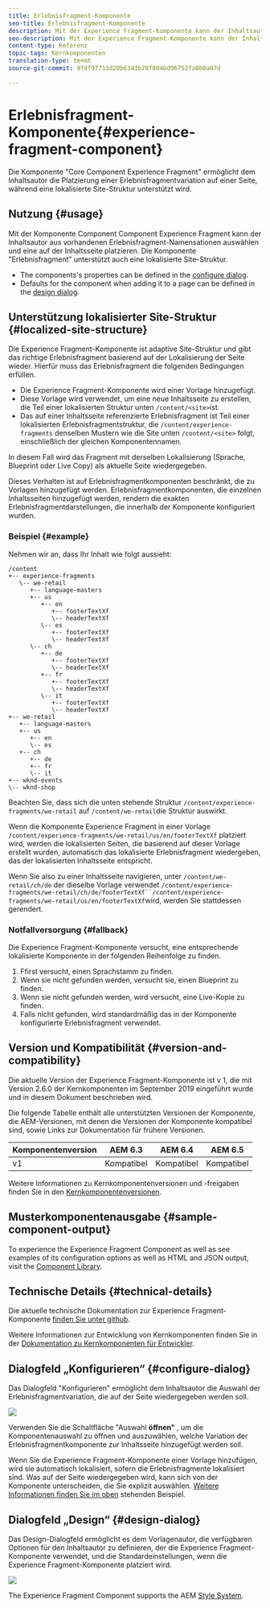 ```yaml
---
title: Erlebnisfragment-Komponente
seo-title: Erlebnisfragment-Komponente
description: Mit der Experience Fragment-Komponente kann der Inhaltsautor einer Seite eine Erlebnisfragmentvariation hinzufügen.
seo-description: Mit der Experience Fragment-Komponente kann der Inhaltsautor einer Seite eine Erlebnisfragmentvariation hinzufügen.
content-type: Referenz
topic-tags: Kernkomponenten
translation-type: tm+mt
source-git-commit: 9f4f97713d20b6343b78f8046d96752fa0b0a07d

---
```



# Erlebnisfragment-Komponente{#experience-fragment-component}

Die Komponente "Core Component Experience Fragment" ermöglicht dem Inhaltsautor die Platzierung einer Erlebnisfragmentvariation auf einer Seite, während eine lokalisierte Site-Struktur unterstützt wird.

## Nutzung {#usage}

Mit der Komponente Component Component Experience Fragment kann der Inhaltsautor aus vorhandenen Erlebnisfragment-Namensationen auswählen und eine auf der Inhaltsseite platzieren. Die Komponente "Erlebnisfragment" unterstützt auch eine lokalisierte Site-Struktur.

* The components's properties can be defined in the [configure dialog](#configure-dialog).
* Defaults for the component when adding it to a page can be defined in the [design dialog](#design-dialog).

## Unterstützung lokalisierter Site-Struktur {#localized-site-structure}

Die Experience Fragment-Komponente ist adaptive Site-Struktur und gibt das richtige Erlebnisfragment basierend auf der Lokalisierung der Seite wieder. Hierfür muss das Erlebnisfragment die folgenden Bedingungen erfüllen.

* Die Experience Fragment-Komponente wird einer Vorlage hinzugefügt.
* Diese Vorlage wird verwendet, um eine neue Inhaltsseite zu erstellen, die Teil einer lokalisierten Struktur unten `/content/<site>`ist.
* Das auf einer Inhaltsseite referenzierte Erlebnisfragment ist Teil einer lokalisierten Erlebnisfragmentstruktur, die `/content/experience-fragments` denselben Mustern wie die Site unten `/content/<site>` folgt, einschließlich der gleichen Komponentennamen.

In diesem Fall wird das Fragment mit derselben Lokalisierung (Sprache, Blueprint oder Live Copy) als aktuelle Seite wiedergegeben.

Dieses Verhalten ist auf Erlebnisfragmentkomponenten beschränkt, die zu Vorlagen hinzugefügt werden. Erlebnisfragmentkomponenten, die einzelnen Inhaltsseiten hinzugefügt werden, rendern die exakten Erlebnisfragmentdarstellungen, die innerhalb der Komponente konfiguriert wurden.

### Beispiel {#example}

Nehmen wir an, dass Ihr Inhalt wie folgt aussieht:

```
/content
+-- experience-fragments
   \-- we-retail
      +-- language-masters
      +-- us
         +-- en
            +-- footerTextXf
            \-- headerTextXf
         \-- es
            +-- footerTextXf
            \-- headerTextXf
      \-- ch
         +-- de
            +-- footerTextXf
            \-- headerTextXf
         +-- fr
            +-- footerTextXf
            \-- headerTextXf
         \-- it
            +-- footerTextXf
            \-- headerTextXf
+-- we-retail
   +-- language-masters
   +-- us
      +-- en
      \-- es
   +-- ch
      +-- de
      +-- fr
      \-- it
+-- wknd-events
\-- wknd-shop
```

Beachten Sie, dass sich die unten stehende Struktur `/content/experience-fragments/we-retail` auf `/content/we-retail`die Struktur auswirkt.

Wenn die Komponente Experience Fragment in einer Vorlage `/content/experience-fragments/we-retail/us/en/footerTextXf` platziert wird, werden die lokalisierten Seiten, die basierend auf dieser Vorlage erstellt wurden, automatisch das lokalisierte Erlebnisfragment wiedergeben, das der lokalisierten Inhaltsseite entspricht.

Wenn Sie also zu einer Inhaltsseite navigieren, unter `/content/we-retail/ch/de` der dieselbe Vorlage verwendet `/content/experience-fragments/we-retail/ch/de/footerTextXf``/content/experience-fragments/we-retail/us/en/footerTextXf`wird, werden Sie stattdessen gerendert.

### Notfallversorgung {#fallback}

Die Experience Fragment-Komponente versucht, eine entsprechende lokalisierte Komponente in der folgenden Reihenfolge zu finden.

1. Ffirst versucht, einen Sprachstamm zu finden.
1. Wenn sie nicht gefunden werden, versucht sie, einen Blueprint zu finden.
1. Wenn sie nicht gefunden werden, wird versucht, eine Live-Kopie zu finden.
1. Falls nicht gefunden, wird standardmäßig das in der Komponente konfigurierte Erlebnisfragment verwendet.

## Version und Kompatibilität {#version-and-compatibility}

Die aktuelle Version der Experience Fragment-Komponente ist v 1, die mit Version 2.6.0 der Kernkomponenten im September 2019 eingeführt wurde und in diesem Dokument beschrieben wird.

Die folgende Tabelle enthält alle unterstützten Versionen der Komponente, die AEM-Versionen, mit denen die Versionen der Komponente kompatibel sind, sowie Links zur Dokumentation für frühere Versionen.

| Komponentenversion | AEM 6.3 | AEM 6.4 | AEM 6.5 |
|--- |--- |--- |---|
| v1 | Kompatibel | Kompatibel | Kompatibel |

Weitere Informationen zu Kernkomponentenversionen und -freigaben finden Sie in den [Kernkomponentenversionen](versions.md).

## Musterkomponentenausgabe {#sample-component-output}

To experience the Experience Fragment Component as well as see examples of its configuration options as well as HTML and JSON output, visit the [Component Library](http://opensource.adobe.com/aem-core-wcm-components/library/experience-fragment.html).

## Technische Details {#technical-details}

Die aktuelle technische Dokumentation zur Experience Fragment-Komponente [finden Sie unter github](https://github.com/adobe/aem-core-wcm-components/tree/master/content/src/content/jcr_root/apps/core/wcm/components/experience-fragment/v1/experience-fragment).

Weitere Informationen zur Entwicklung von Kernkomponenten finden Sie in der [Dokumentation zu Kernkomponenten für Entwickler](developing.md).

## Dialogfeld „Konfigurieren“ {#configure-dialog}

Das Dialogfeld "Konfigurieren" ermöglicht dem Inhaltsautor die Auswahl der Erlebnisfragmentvariation, die auf der Seite wiedergegeben werden soll.

![](assets/screen-shot-2019-08-23-10.49.21.png)

Verwenden Sie die Schaltfläche "Auswahl **öffnen"** , um die Komponentenauswahl zu öffnen und auszuwählen, welche Variation der Erlebnisfragmentkomponente zur Inhaltsseite hinzugefügt werden soll.

Wenn Sie die Experience Fragment-Komponente einer Vorlage hinzufügen, wird sie automatisch lokalisiert, sofern die Erlebnisfragmente lokalisiert sind. Was auf der Seite wiedergegeben wird, kann sich von der Komponente unterscheiden, die Sie explizit auswählen. [Weitere Informationen finden Sie im oben](#example) stehenden Beispiel.

## Dialogfeld „Design“ {#design-dialog}

Das Design-Dialogfeld ermöglicht es dem Vorlagenautor, die verfügbaren Optionen für den Inhaltsautor zu definieren, der die Experience Fragment-Komponente verwendet, und die Standardeinstellungen, wenn die Experience Fragment-Komponente platziert wird.

![](assets/screen-shot-2019-08-23-10.48.36.png)

The Experience Fragment Component supports the AEM [Style System](authoring.md#component-styling).
